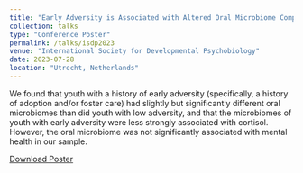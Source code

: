 ```yaml
---
title: "Early Adversity is Associated with Altered Oral Microbiome Composition and a Blunted Correlation Between Cortisol and Microbiome Richness in Youth"
collection: talks
type: "Conference Poster"
permalink: /talks/isdp2023
venue: "International Society for Developmental Psychobiology"
date: 2023-07-28
location: "Utrecht, Netherlands"
---
```


We found that youth with a history of early adversity (specifically, a history of adoption and/or foster
care) had slightly but significantly different oral microbiomes than did youth with low adversity,
and that the microbiomes of youth with early adversity were less strongly associated with cortisol.
However, the oral microbiome was not significantly associated with mental health in our sample.

[Download Poster](http://ngancz.github.io/files/ISDP_2023_Poster_Gancz.pdf)
